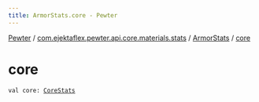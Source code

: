 ```yaml
---
title: ArmorStats.core - Pewter
---
```


[Pewter](../../index.html) / [com.ejektaflex.pewter.api.core.materials.stats](../index.html) / [ArmorStats](index.html) / [core](./core.html)

# core

`val core: `[`CoreStats`](-core-stats/index.html)